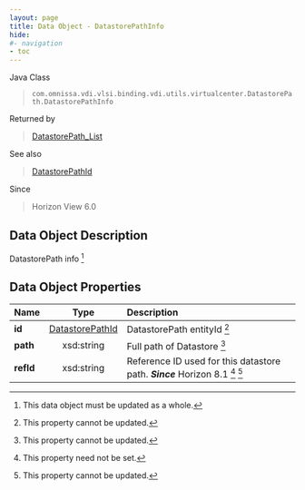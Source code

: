 ```yaml
---
layout: page
title: Data Object - DatastorePathInfo
hide:
#- navigation
- toc
---
```






Java Class
> `com.omnissa.vdi.vlsi.binding.vdi.utils.virtualcenter.DatastorePath.DatastorePathInfo`

Returned by
> [DatastorePath_List](vdi.utils.virtualcenter.DatastorePath.md#list)

See also
> [DatastorePathId](vdi.entity.DatastorePathId.md)

Since
> Horizon View 6.0


## Data Object Description

DatastorePath info
 [^167]



## Data Object Properties

 Name | Type | Description
:---|:---:|:---
**id**| [DatastorePathId](vdi.entity.DatastorePathId.md)|  DatastorePath entityId [^2]
**path**|  xsd:string|  Full path of Datastore [^2]
**refId**|  xsd:string|  Reference ID used for this datastore path.  **_Since_** Horizon 8.1 [^1] [^2]
 


 


[^1]: This property need not be set.
[^2]: This property cannot be updated.
[^167]: This data object must be updated as a whole.
